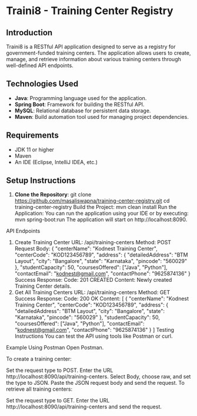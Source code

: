 # Traini8 - Training Center Registry

## Introduction
Traini8 is a RESTful API application designed to serve as a registry for government-funded training centers. The application allows users to create, manage, and retrieve information about various training centers through well-defined API endpoints.

## Technologies Used
- **Java**: Programming language used for the application.
- **Spring Boot**: Framework for building the RESTful API.
- **MySQL**: Relational database for persistent data storage.
- **Maven**: Build automation tool used for managing project dependencies.

## Requirements
- JDK 11 or higher
- Maven
- An IDE (Eclipse, IntelliJ IDEA, etc.)

## Setup Instructions
1. **Clone the Repository**:
   git clone https://github.com/masaliswapna/training-center-registry.git
   cd training-center-registry
Build the Project:
mvn clean install
Run the Application: You can run the application using your IDE or by executing:
mvn spring-boot:run
The application will start on http://localhost:8090.

API Endpoints
1. Create Training Center
URL: /api/training-centers
Method: POST
Request Body:
{
    "centerName": "Kodnest Training Center",
    "centerCode": "KOD123456789",
    "address": {
        "detailedAddress": "BTM Layout",
        "city": "Bangalore",
        "state": "Karnataka",
        "pincode": "560029"
    },
    "studentCapacity": 50,
    "coursesOffered": ["Java", "Python"],
    "contactEmail": "kodnest@gmail.com",
    "contactPhone": "9625874136"
}
Success Response:
Code: 201 CREATED
Content: Newly created Training Center details.
2. Get All Training Centers
URL: /api/training-centers
Method: GET
Success Response:
Code: 200 OK
Content:
[
    {
       "centerName": "Kodnest Training Center",
    "centerCode": "KOD123456789",
    "address": {
        "detailedAddress": "BTM Layout",
        "city": "Bangalore",
        "state": "Karnataka",
        "pincode": "560029"
    },
    "studentCapacity": 50,
    "coursesOffered": ["Java", "Python"],
    "contactEmail": "kodnest@gmail.com",
    "contactPhone": "9625874136"
    }
]
Testing Instructions
You can test the API using tools like Postman or curl.

Example Using Postman
Open Postman.

To create a training center:

Set the request type to POST.
Enter the URL http://localhost:8090/api/training-centers.
Select Body, choose raw, and set the type to JSON.
Paste the JSON request body and send the request.
To retrieve all training centers:

Set the request type to GET.
Enter the URL http://localhost:8090/api/training-centers and send the request.
